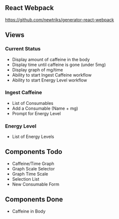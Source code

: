 ## React Webpack
https://github.com/newtriks/generator-react-webpack

## Views

### Current Status
- Display amount of caffeine in the body
- Display time until caffeine is gone (under 5mg)
- Display graph of mg/time
- Ability to start Ingest Caffeine workflow
- Ability to start Energy Level workflow

### Ingest Caffeine
- List of Consumables
- Add a Consumable (Name + mg)
- Prompt for Energy Level

### Energy Level
- List of Energy Levels


## Components Todo

- Caffeine/Time Graph
- Graph Scale Selector
- Graph Time Scale
- Selection List
- New Consumable Form

## Components Done

- Caffeine in Body
